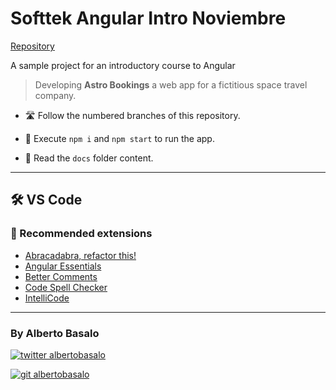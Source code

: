 # Softtek Angular Intro Noviembre

[Repository](https://github.com/classroomLabs/softtek-angular_intro-noviembre)

A sample project for an introductory course to Angular

> Developing **Astro Bookings** a web app for a fictitious space travel company.

- 🛣️ Follow the numbered branches of this repository.

- 🚀 Execute `npm i` and `npm start` to run the app.

- 📕 Read the `docs` folder content.

---

## 🛠 VS Code

### 🧩 Recommended extensions

- [Abracadabra, refactor this!](https://marketplace.visualstudio.com/items?itemName=nicoespeon.abracadabra)
- [Angular Essentials](https://marketplace.visualstudio.com/items?itemName=johnpapa.angular-essentials)
- [Better Comments](https://marketplace.visualstudio.com/items?itemName=aaron-bond.better-comments)
- [Code Spell Checker](https://marketplace.visualstudio.com/items?itemName=streetsidesoftware.code-spell-checker)
- [IntelliCode](https://marketplace.visualstudio.com/items?itemName=VisualStudioExptTeam.vscodeintellicode)

---

<footer>
  <h3>By Alberto Basalo</h3>
  <p>
    <a href="https://twitter.com/albertobasalo" target="blank">
      <img src="https://img.shields.io/twitter/follow/albertobasalo?logo=twitter&style=for-the-badge" alt="twitter albertobasalo" />
    </a>
  </p>
  <p>
    <a href="https://github.com/albertobasalo" target="blank">
      <img 
        src="https://img.shields.io/github/followers/albertobasalo?logo=github&label=profile albertobasalo&style=for-the-badge" alt="git albertobasalo" />
    </a>
  </p>
</footer>
